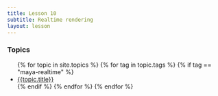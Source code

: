 ```yaml
---
title: Lesson 10
subtitle: Realtime rendering
layout: lesson
---
```


### Topics
<ul>
 {% for topic in site.topics %}
   {% for tag in topic.tags %}
       {% if tag == "maya-realtime" %}
           <li><a href="{{ topic.url | prepend: site.baseurl }}">{{topic.title}}</a></li>
        {% endif %}
   {% endfor %}
 {% endfor %}
</ul>